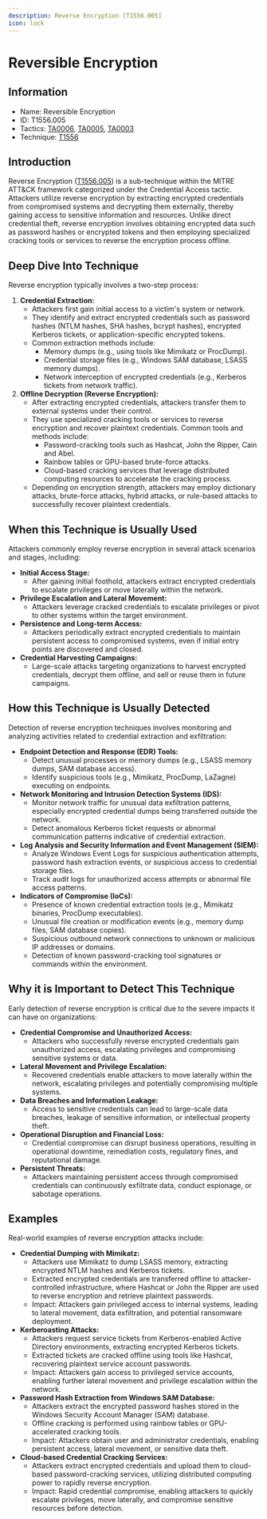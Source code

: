 ```yaml
---
description: Reverse Encryption [T1556.005]
icon: lock
---
```


# Reversible Encryption

## Information

* Name: Reversible Encryption
* ID: T1556.005
* Tactics: [TA0006](../../ta0006/), [TA0005](../), [TA0003](../../ta0003/)
* Technique: [T1556](./)

## Introduction

Reverse Encryption ([T1556.005](https://attack.mitre.org/techniques/T1556/005/)) is a sub-technique within the MITRE ATT\&CK framework categorized under the Credential Access tactic. Attackers utilize reverse encryption by extracting encrypted credentials from compromised systems and decrypting them externally, thereby gaining access to sensitive information and resources. Unlike direct credential theft, reverse encryption involves obtaining encrypted data such as password hashes or encrypted tokens and then employing specialized cracking tools or services to reverse the encryption process offline.

## Deep Dive Into Technique

Reverse encryption typically involves a two-step process:

1. **Credential Extraction:**
   * Attackers first gain initial access to a victim's system or network.
   * They identify and extract encrypted credentials such as password hashes (NTLM hashes, SHA hashes, bcrypt hashes), encrypted Kerberos tickets, or application-specific encrypted tokens.
   * Common extraction methods include:
     * Memory dumps (e.g., using tools like Mimikatz or ProcDump).
     * Credential storage files (e.g., Windows SAM database, LSASS memory dumps).
     * Network interception of encrypted credentials (e.g., Kerberos tickets from network traffic).
2. **Offline Decryption (Reverse Encryption):**
   * After extracting encrypted credentials, attackers transfer them to external systems under their control.
   * They use specialized cracking tools or services to reverse encryption and recover plaintext credentials. Common tools and methods include:
     * Password-cracking tools such as Hashcat, John the Ripper, Cain and Abel.
     * Rainbow tables or GPU-based brute-force attacks.
     * Cloud-based cracking services that leverage distributed computing resources to accelerate the cracking process.
   * Depending on encryption strength, attackers may employ dictionary attacks, brute-force attacks, hybrid attacks, or rule-based attacks to successfully recover plaintext credentials.

## When this Technique is Usually Used

Attackers commonly employ reverse encryption in several attack scenarios and stages, including:

* **Initial Access Stage:**
  * After gaining initial foothold, attackers extract encrypted credentials to escalate privileges or move laterally within the network.
* **Privilege Escalation and Lateral Movement:**
  * Attackers leverage cracked credentials to escalate privileges or pivot to other systems within the target environment.
* **Persistence and Long-term Access:**
  * Attackers periodically extract encrypted credentials to maintain persistent access to compromised systems, even if initial entry points are discovered and closed.
* **Credential Harvesting Campaigns:**
  * Large-scale attacks targeting organizations to harvest encrypted credentials, decrypt them offline, and sell or reuse them in future campaigns.

## How this Technique is Usually Detected

Detection of reverse encryption techniques involves monitoring and analyzing activities related to credential extraction and exfiltration:

* **Endpoint Detection and Response (EDR) Tools:**
  * Detect unusual processes or memory dumps (e.g., LSASS memory dumps, SAM database access).
  * Identify suspicious tools (e.g., Mimikatz, ProcDump, LaZagne) executing on endpoints.
* **Network Monitoring and Intrusion Detection Systems (IDS):**
  * Monitor network traffic for unusual data exfiltration patterns, especially encrypted credential dumps being transferred outside the network.
  * Detect anomalous Kerberos ticket requests or abnormal communication patterns indicative of credential extraction.
* **Log Analysis and Security Information and Event Management (SIEM):**
  * Analyze Windows Event Logs for suspicious authentication attempts, password hash extraction events, or suspicious access to credential storage files.
  * Track audit logs for unauthorized access attempts or abnormal file access patterns.
* **Indicators of Compromise (IoCs):**
  * Presence of known credential extraction tools (e.g., Mimikatz binaries, ProcDump executables).
  * Unusual file creation or modification events (e.g., memory dump files, SAM database copies).
  * Suspicious outbound network connections to unknown or malicious IP addresses or domains.
  * Detection of known password-cracking tool signatures or commands within the environment.

## Why it is Important to Detect This Technique

Early detection of reverse encryption is critical due to the severe impacts it can have on organizations:

* **Credential Compromise and Unauthorized Access:**
  * Attackers who successfully reverse encrypted credentials gain unauthorized access, escalating privileges and compromising sensitive systems or data.
* **Lateral Movement and Privilege Escalation:**
  * Recovered credentials enable attackers to move laterally within the network, escalating privileges and potentially compromising multiple systems.
* **Data Breaches and Information Leakage:**
  * Access to sensitive credentials can lead to large-scale data breaches, leakage of sensitive information, or intellectual property theft.
* **Operational Disruption and Financial Loss:**
  * Credential compromise can disrupt business operations, resulting in operational downtime, remediation costs, regulatory fines, and reputational damage.
* **Persistent Threats:**
  * Attackers maintaining persistent access through compromised credentials can continuously exfiltrate data, conduct espionage, or sabotage operations.

## Examples

Real-world examples of reverse encryption attacks include:

* **Credential Dumping with Mimikatz:**
  * Attackers use Mimikatz to dump LSASS memory, extracting encrypted NTLM hashes and Kerberos tickets.
  * Extracted encrypted credentials are transferred offline to attacker-controlled infrastructure, where Hashcat or John the Ripper are used to reverse encryption and retrieve plaintext passwords.
  * Impact: Attackers gain privileged access to internal systems, leading to lateral movement, data exfiltration, and potential ransomware deployment.
* **Kerberoasting Attacks:**
  * Attackers request service tickets from Kerberos-enabled Active Directory environments, extracting encrypted Kerberos tickets.
  * Extracted tickets are cracked offline using tools like Hashcat, recovering plaintext service account passwords.
  * Impact: Attackers gain access to privileged service accounts, enabling further lateral movement and privilege escalation within the network.
* **Password Hash Extraction from Windows SAM Database:**
  * Attackers extract the encrypted password hashes stored in the Windows Security Account Manager (SAM) database.
  * Offline cracking is performed using rainbow tables or GPU-accelerated cracking tools.
  * Impact: Attackers obtain user and administrator credentials, enabling persistent access, lateral movement, or sensitive data theft.
* **Cloud-based Credential Cracking Services:**
  * Attackers extract encrypted credentials and upload them to cloud-based password-cracking services, utilizing distributed computing power to rapidly reverse encryption.
  * Impact: Rapid credential compromise, enabling attackers to quickly escalate privileges, move laterally, and compromise sensitive resources before detection.
